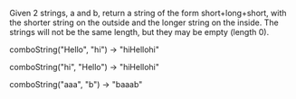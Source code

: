 Given 2 strings, a and b, return a string of the form short+long+short, with the shorter string on the outside and the longer string on the inside. The strings will not be the same length, but they may be empty (length 0).

comboString("Hello", "hi") → "hiHellohi"

comboString("hi", "Hello") → "hiHellohi"

comboString("aaa", "b") → "baaab"
